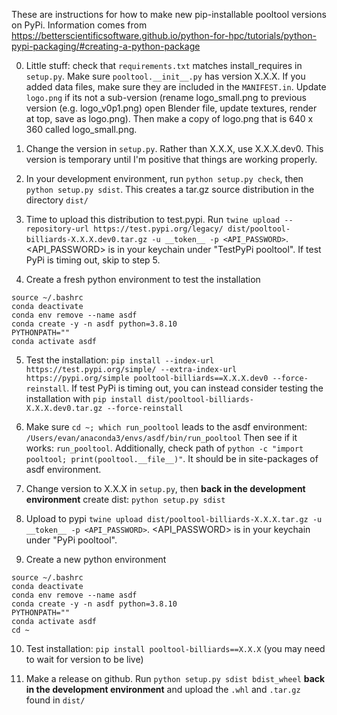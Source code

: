 These are instructions for how to make new pip-installable pooltool versions on PyPi.
Information comes from
https://betterscientificsoftware.github.io/python-for-hpc/tutorials/python-pypi-packaging/#creating-a-python-package

0. Little stuff: check that `requirements.txt` matches install_requires in `setup.py`. Make sure `pooltool.__init__.py` has version X.X.X. If you added data files, make sure they are included in the `MANIFEST.in`. Update `logo.png` if its not a sub-version (rename logo_small.png to previous version (e.g. logo_v0p1.png) open Blender file, update textures, render at top, save as logo.png). Then make a copy of logo.png that is 640 x 360 called logo_small.png.

1. Change the version in `setup.py`. Rather than X.X.X, use X.X.X.dev0. This
   version is temporary until I'm positive that things are working properly.

2. In your development environment, run `python setup.py check`, then `python setup.py sdist`. This creates a tar.gz source distribution in the directory `dist/`

3. Time to upload this distribution to test.pypi. Run `twine upload --repository-url https://test.pypi.org/legacy/ dist/pooltool-billiards-X.X.X.dev0.tar.gz -u __token__ -p <API_PASSWORD>`. <API_PASSWORD> is in your keychain under "TestPyPi pooltool". If test PyPi is timing out, skip to step 5.

4. Create a fresh python environment to test the installation

```
source ~/.bashrc
conda deactivate
conda env remove --name asdf
conda create -y -n asdf python=3.8.10
PYTHONPATH=""
conda activate asdf
```

5. Test the installation:
   `pip install --index-url https://test.pypi.org/simple/ --extra-index-url https://pypi.org/simple pooltool-billiards==X.X.X.dev0 --force-reinstall`. If test PyPi is timing out, you can instead consider testing the installation with `pip install dist/pooltool-billiards-X.X.X.dev0.tar.gz --force-reinstall`

6. Make sure `cd ~; which run_pooltool` leads to the asdf environment: `/Users/evan/anaconda3/envs/asdf/bin/run_pooltool`
   Then see if it works: `run_pooltool`. Additionally, check path of `python -c "import pooltool; print(pooltool.__file__)"`. It should be in site-packages of asdf environment.

7. Change version to X.X.X in `setup.py`, then **back in the development environment** create dist: `python setup.py sdist`

8. Upload to pypi `twine upload dist/pooltool-billiards-X.X.X.tar.gz -u __token__ -p <API_PASSWORD>`. <API_PASSWORD> is in your keychain under "PyPi pooltool".

9. Create a new python environment

```
source ~/.bashrc
conda deactivate
conda env remove --name asdf
conda create -y -n asdf python=3.8.10
PYTHONPATH=""
conda activate asdf
cd ~
```

10. Test installation: `pip install pooltool-billiards==X.X.X` (you may need to wait for version to be live)

11. Make a release on github. Run `python setup.py sdist bdist_wheel` **back in the development environment** and upload the `.whl` and `.tar.gz` found in `dist/`
